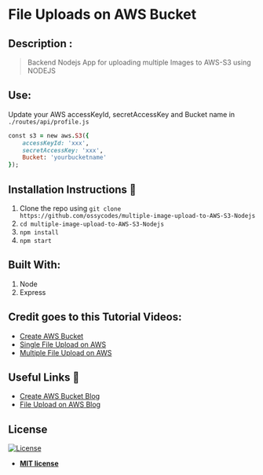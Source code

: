 # File Uploads on AWS Bucket

## Description :
>Backend Nodejs App for uploading multiple Images to AWS-S3 using NODEJS



## Use:

Update your AWS accessKeyId, secretAccessKey and Bucket name in `./routes/api/profile.js`

``` ruby
const s3 = new aws.S3({
	accessKeyId: 'xxx',
	secretAccessKey: 'xxx',
	Bucket: 'yourbucketname'
});

```

## Installation Instructions :wrench:

1. Clone the repo using `git clone https://github.com/ossycodes/multiple-image-upload-to-AWS-S3-Nodejs`
2. `cd multiple-image-upload-to-AWS-S3-Nodejs`
3. `npm install`
4. `npm start`

## Built With:

1. Node
2. Express

## Credit goes to this Tutorial Videos:

* [Create AWS Bucket](https://youtu.be/cDj4LPTLR3o)
* [Single File Upload on AWS](https://youtu.be/e-gb9IBfSw8)
* [Multiple File Upload on AWS](https://youtu.be/eLkVQI2xBD0)

## Useful Links :link:

* [Create AWS Bucket Blog](https://codeytek.com/how-to-create-a-user-and-bucket-amazon-web-services-aws/)
* [File Upload on AWS Blog](https://codeytek.com/file-or-image-uploads-on-amazon-web-services-aws-using-react-node-and-express-js-aws-sdk/)

## License

[![License](http://img.shields.io/:license-mit-blue.svg?style=flat-square)](http://badges.mit-license.org)

- **[MIT license](http://opensource.org/licenses/mit-license.php)**

